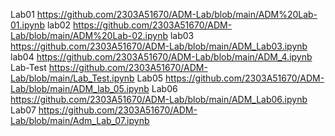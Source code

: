 Lab01 https://github.com/2303A51670/ADM-Lab/blob/main/ADM%20Lab-01.ipynb
lab02 https://github.com/2303A51670/ADM-Lab/blob/main/ADM%20Lab-02.ipynb
lab03  https://github.com/2303A51670/ADM-Lab/blob/main/ADM_Lab03.ipynb
lab04 https://github.com/2303A51670/ADM-Lab/blob/main/ADM_4.ipynb
Lab-Test https://github.com/2303A51670/ADM-Lab/blob/main/Lab_Test.ipynb
Lab05 https://github.com/2303A51670/ADM-Lab/blob/main/ADM_lab_05.ipynb
Lab06 https://github.com/2303A51670/ADM-Lab/blob/main/ADM_Lab06.ipynb
Lab07 https://github.com/2303A51670/ADM-Lab/blob/main/Adm_Lab_07.ipynb
